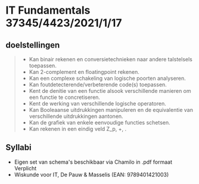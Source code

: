 # IT Fundamentals 37345/4423/2021/1/17

## doelstellingen 

> - Kan binair rekenen en conversietechnieken naar andere talstelsels toepassen.
> - Kan 2-complement en floatingpoint rekenen.
> - Kan een complexe schakeling van logische poorten analyseren.
> - Kan foutdetecterende/verbeterende code(s) toepassen.
> - Kent de denitie van een functie alsook verschillende manieren om een functie te concretiseren.
> - Kent de werking van verschillende logische operatoren.
> - Kan Booleaanse uitdrukkingen manipuleren en de equivalentie van verschillende  uitdrukkingen aantonen.
> - Kan de grafiek van enkele eenvoudige functies schetsen.
> - Kan rekenen in een eindig veld Z_p, +, .

## Syllabi

- Eigen set van schema's beschikbaar via Chamilo in .pdf formaat Verplicht
- Wiskunde voor IT,  De Pauw & Masselis (EAN: 9789401421003)
